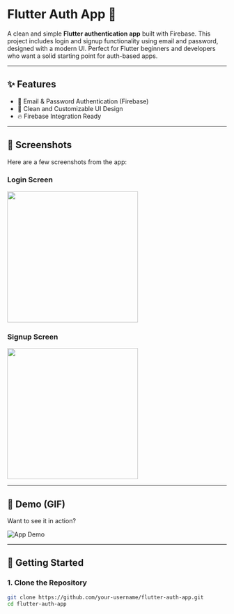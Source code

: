 # Flutter Auth App 🔐

A clean and simple **Flutter authentication app** built with Firebase. This project includes login and signup functionality using email and password, designed with a modern UI. Perfect for Flutter beginners and developers who want a solid starting point for auth-based apps.

---

## ✨ Features

- 🔑 Email & Password Authentication (Firebase)
- 🎨 Clean and Customizable UI Design
- 🔥 Firebase Integration Ready

---

## 📸 Screenshots

Here are a few screenshots from the app:

### Login Screen

<img src="https://github.com/user-attachments/assets/15ad2128-a29f-4db3-b94a-43e7d200259f" width="300"/>

### Signup Screen

<img src="https://github.com/user-attachments/assets/7cfc4eaa-48fc-4cbc-a8ce-0ae288792837" width="300"/>


---

## 🎥 Demo (GIF)

Want to see it in action?

![App Demo](https://your-demo-gif-link-here) <!-- Replace with actual GIF link -->

---

## 🚀 Getting Started

### 1. Clone the Repository

```bash
git clone https://github.com/your-username/flutter-auth-app.git
cd flutter-auth-app
